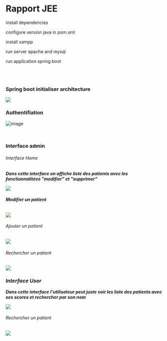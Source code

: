 <h1>Rapport JEE</h1>



<p>install dependencies </p>
<p>configure version java in pom.xml</p>
<p>install xampp</p>
<p>run server apache and mysql</p>
<p>run application spring boot</p>

<br>
<br>

<h3>Spring boot initialiser architecture</h3>
<img src="https://user-images.githubusercontent.com/74328672/166103665-30edd773-c10d-41ce-bd46-1652fb7442f7.png"/>

<h3>Authentifiation</h3>

![image](https://user-images.githubusercontent.com/74328672/166101135-e30d3b7c-2dcc-4f67-93e0-f24c7673dc43.png)

<br>
<h3>Interface admin</h3>
<h6>Interface Home</h6>
<p><b><i>Dans cette interface on affiche liste des patients avec les fonctionnalitées "modifier" et "supprimer"<p/><b/><i/>
  <img src ="https://user-images.githubusercontent.com/74328672/166101278-eccf3c94-1c65-4a4d-8740-0683d7a06203.png"/>
<h6>Modifier un patient</h6>
  <img src ="https://user-images.githubusercontent.com/74328672/166101443-050634d1-d056-4dcc-a479-3e9dc0116dc1.png"/>
  
  <h6>Ajouter un patient</h6>
  <img src ="https://user-images.githubusercontent.com/74328672/166101508-df092264-63d6-4b5f-90da-bb20ab877f67.png"/>
  <h6>Rechercher un patient</h6>
  <img src ="https://user-images.githubusercontent.com/74328672/166101565-f135adca-e6c4-4df2-bfe2-69375996ca2f.png"/>
  <h3>Interface User</h3>
  <p>Dans cette interface l'utilisateur peut juste voir les liste des patients avec ses scores et rechercher par son nom</p>
  <img src ="https://user-images.githubusercontent.com/74328672/166101635-2f8c847a-3c92-4f97-b281-b930c6cc44ea.png"/>
<h6>Rechercher un patient</h6>
  <img src ="https://user-images.githubusercontent.com/74328672/166101678-ab45f415-1f7d-41ed-a9f0-315268d4d874.png"/>
  
  




